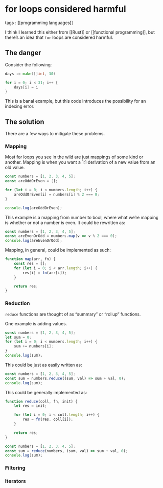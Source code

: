 # for loops considered harmful

tags
: [[programming languages]]

I think I learned this either from [[Rust]] or [[functional programming]], but there&rsquo;s an idea that `for` loops are considered harmful.


## The danger

Consider the following:

```go
days := make([]int, 30)

for i = 0; i < 31; i++ {
	days[i] = i
}
```

This is a banal example, but this code introduces the possibility for an indexing error.


## The solution

There are a few ways to mitigate these problems.


### Mapping

Most for loops you see in the wild are just mappings of some kind or another. Mapping is when you want a 1:1 derivation of a new value from an old value.

```js
const numbers = [1, 2, 3, 4, 5];
const areOddOrEven = [];

for (let i = 0; i < numbers.length; i++) {
    areOddOrEven[i] = numbers[i] % 2 === 0;
}

console.log(areOddOrEven);
```

This example is a mapping from number to bool, where what we&rsquo;re mapping is whether or not a number is even. It could be rewritten as:

```js
const numbers = [1, 2, 3, 4, 5];
const areEvenOrOdd = numbers.map(v => v % 2 === 0);
console.log(areEvenOrOdd);
```

Mapping, in general, could be implemented as such:

```js
function map(arr, fn) {
    const res = [];
    for (let i = 0; i < arr.length; i++) {
        res[i] = fn(arr[i]);
    }

    return res;
}
```


### Reduction

`reduce` functions are thought of as &ldquo;summary&rdquo; or &ldquo;rollup&rdquo; functions.

One example is adding values.

```js
const numbers = [1, 2, 3, 4, 5];
let sum = 0;
for (let i = 0; i < numbers.length; i++) {
    sum += numbers[i];
}
console.log(sum);
```

This could be just as easily written as:

```js
const numbers = [1, 2, 3, 4, 5];
const sum = numbers.reduce((sum, val) => sum + val, 0);
console.log(sum);
```

This could be generally implemented as:

```js
function reduce(coll, fn, init) {
    let res = init;

    for (let i = 0; i < coll.length; i++) {
        res = fn(res, coll[i]);
    }

    return res;
}

const numbers = [1, 2, 3, 4, 5];
const sum = reduce(numbers, (sum, val) => sum + val, 0);
console.log(sum);
```


### Filtering


### Iterators
